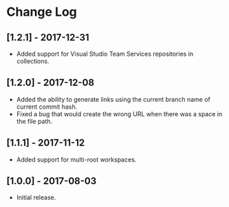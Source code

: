 # Change Log

## [1.2.1] - 2017-12-31
- Added support for Visual Studio Team Services repositories in collections.

## [1.2.0] - 2017-12-08
- Added the ability to generate links using the current branch name of current commit hash.
- Fixed a bug that would create the wrong URL when there was a space in the file path.

## [1.1.1] - 2017-11-12
- Added support for multi-root workspaces.

## [1.0.0] - 2017-08-03
- Initial release.
